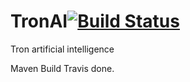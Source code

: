 # TronAI[![Build Status](https://travis-ci.org/TristanBrismontier/TronAI.svg?branch=master)](https://travis-ci.org/TristanBrismontier/TronAI)
Tron artificial intelligence

Maven Build
Travis done.
